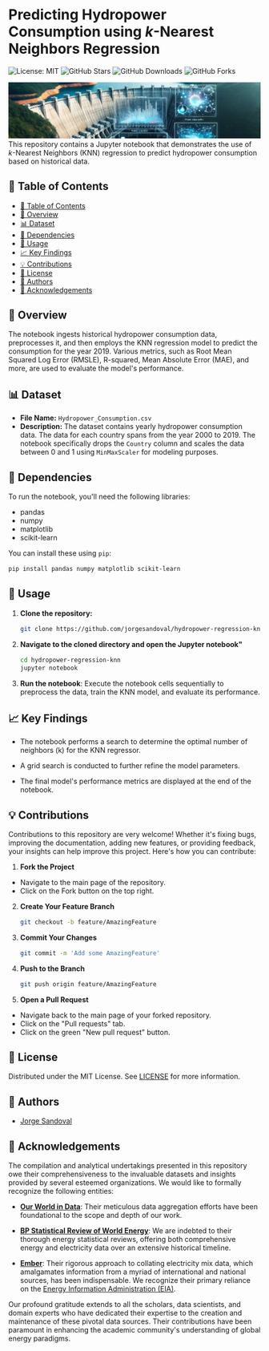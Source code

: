 # Predicting Hydropower Consumption using *k*-Nearest Neighbors Regression

![License: MIT](https://img.shields.io/badge/License-MIT-yellow.svg)
![GitHub Stars](https://img.shields.io/github/stars/jorgesandoval/hydropower-regression-knn.svg)
![GitHub Downloads](https://img.shields.io/github/downloads/jorgesandoval/hydropower-regression-knn/total.svg)
![GitHub Forks](https://img.shields.io/github/forks/jorgesandoval/hydropower-regression-knn.svg)

![Alt text](images/hydropower.png)
This repository contains a Jupyter notebook that demonstrates the use of *k*-Nearest Neighbors (KNN) regression to predict hydropower consumption based on historical data.

## 📖 Table of Contents
  - [📖 Table of Contents](#-table-of-contents)
  - [📌 Overview](#-overview)
  - [📊 Dataset](#-dataset)
  - [🔧 Dependencies](#-dependencies)
  - [🚀 Usage](#-usage)
  - [📈 Key Findings](#-key-findings)
  - [💡 Contributions](#-contributions)
  - [📜 License](#-license)
  - [👤 Authors](#-authors)
  - [🙌 Acknowledgements](#-acknowledgements)

## 📌 Overview
The notebook ingests historical hydropower consumption data, preprocesses it, and then employs the KNN regression model to predict the consumption for the year 2019. Various metrics, such as Root Mean Squared Log Error (RMSLE), R-squared, Mean Absolute Error (MAE), and more, are used to evaluate the model's performance.

## 📊 Dataset

- **File Name:** `Hydropower_Consumption.csv`
- **Description:** The dataset contains yearly hydropower consumption data. The data for each country spans from the year 2000 to 2019. The notebook specifically drops the `Country` column and scales the data between 0 and 1 using `MinMaxScaler` for modeling purposes.

## 🔧 Dependencies

To run the notebook, you'll need the following libraries:

- pandas
- numpy
- matplotlib
- scikit-learn

You can install these using `pip`:

```bash
pip install pandas numpy matplotlib scikit-learn
```

## 🚀 Usage

1. **Clone the repository:**

   ```bash
   git clone https://github.com/jorgesandoval/hydropower-regression-knn.git
    ```
2. **Navigate to the cloned directory and open the Jupyter notebook"**

    ```bash
    cd hydropower-regression-knn
    jupyter notebook
    ```
3. **Run the notebook**: Execute the notebook cells sequentially to preprocess the data, train the KNN model, and evaluate its performance.

## 📈 Key Findings
* The notebook performs a search to determine the optimal number of neighbors (k) for the KNN regressor.

* A grid search is conducted to further refine the model parameters.

* The final model's performance metrics are displayed at the end of the notebook.

## 💡 Contributions

Contributions to this repository are very welcome! Whether it's fixing bugs, improving the documentation, adding new features, or providing feedback, your insights can help improve this project. Here's how you can contribute:

1. **Fork the Project**
* Navigate to the main page of the repository.
* Click on the Fork button on the top right.

2. **Create Your Feature Branch**
    ```bash
    git checkout -b feature/AmazingFeature
    ```

3. **Commit Your Changes**
    ```bash
    git commit -m 'Add some AmazingFeature'
    ```
4. **Push to the Branch**
    ```bash
    git push origin feature/AmazingFeature
    ```
5. **Open a Pull Request**
* Navigate back to the main page of your forked repository.
* Click on the "Pull requests" tab.
* Click on the green "New pull request" button.


## 📜 License

Distributed under the MIT License. See [LICENSE](https://opensource.org/licenses/MIT) for more information.

## 👤 Authors
* [Jorge Sandoval](https://www.linkedin.com/in/jorge-g-sandoval/)

## 🙌 Acknowledgements

The compilation and analytical undertakings presented in this repository owe their comprehensiveness to the invaluable datasets and insights provided by several esteemed organizations. We would like to formally recognize the following entities:

- **[Our World in Data](https://ourworldindata.org/)**: Their meticulous data aggregation efforts have been foundational to the scope and depth of our work.

- **[BP Statistical Review of World Energy](https://www.bp.com/en/global/corporate/energy-economics/statistical-review-of-world-energy.html)**: We are indebted to their thorough energy statistical reviews, offering both comprehensive energy and electricity data over an extensive historical timeline.

- **[Ember](https://ember-climate.org/data/)**: Their rigorous approach to collating electricity mix data, which amalgamates information from a myriad of international and national sources, has been indispensable. We recognize their primary reliance on the [Energy Information Administration (EIA)](https://www.eia.gov/).

Our profound gratitude extends to all the scholars, data scientists, and domain experts who have dedicated their expertise to the creation and maintenance of these pivotal data sources. Their contributions have been paramount in enhancing the academic community's understanding of global energy paradigms.
